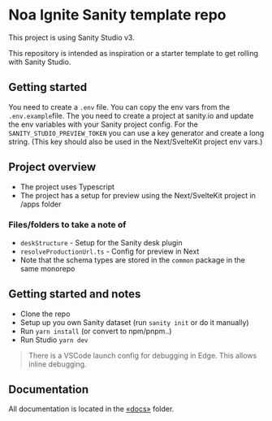 # Noa Ignite Sanity template repo

This project is using Sanity Studio v3.

This repository is intended as inspiration or a starter template to get rolling with Sanity Studio.

## Getting started

You need to create a `.env` file. You can copy the env vars from the `.env.example`file. The you need to create a project at sanity.io and update the env variables with your Sanity project config. For the `SANITY_STUDIO_PREVIEW_TOKEN` you can use a key generator and create a long string. (This key should also be used in the Next/SvelteKit project env vars.)

## Project overview

-   The project uses Typescript
-   The project has a setup for preview using the Next/SvelteKit project in /apps folder

### Files/folders to take a note of

-   `deskStructure` - Setup for the Sanity desk plugin
-   `resolveProductionUrl.ts` - Config for preview in Next
-   Note that the schema types are stored in the `common` package in the same monorepo

## Getting started and notes

-   Clone the repo
-   Setup up you own Sanity dataset (run `sanity init` or do it manually)
-   Run `yarn install` (or convert to npm/pnpm..)
-   Run Studio `yarn dev`

> There is a VSCode launch config for debugging in Edge. This allows inline debugging.

## Documentation

All documentation is located in the [«docs»](docs/) folder.
